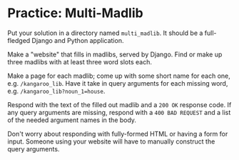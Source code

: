 # Practice: Multi-Madlib
Put your solution in a directory named `multi_madlib`.
It should be a full-fledged Django and Python application.

Make a "website" that fills in madlibs, served by Django.
Find or make up three madlibs with at least three word slots each.

Make a page for each madlib;
come up with some short name for each one, e.g. `/kangaroo_lib`.
Have it take in query arguments for each missing word, e.g. `/kangaroo_lib?noun_1=house`.

Respond with the text of the filled out madlib and a `200 OK` response code.
If any query arguments are missing, respond with a `400 BAD REQUEST` and a list of the needed argument names in the body.

Don't worry about responding with fully-formed HTML or having a form for input.
Someone using your website will have to manually construct the query arguments.

